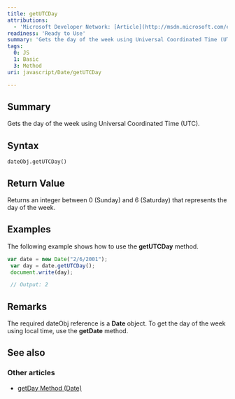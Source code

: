 ```yaml
---
title: getUTCDay
attributions:
  - 'Microsoft Developer Network: [Article](http://msdn.microsoft.com/en-us/library/ie/aexkzf1c(v=vs.94).aspx)'
readiness: 'Ready to Use'
summary: 'Gets the day of the week using Universal Coordinated Time (UTC).'
tags:
  0: JS
  1: Basic
  3: Method
uri: javascript/Date/getUTCDay

---
```

## Summary

Gets the day of the week using Universal Coordinated Time (UTC).

## Syntax

    dateObj.getUTCDay()

## Return Value

Returns an integer between 0 (Sunday) and 6 (Saturday) that represents the day of the week.

## Examples

The following example shows how to use the **getUTCDay** method.

``` js
var date = new Date("2/6/2001");
 var day = date.getUTCDay();
 document.write(day);

 // Output: 2
```

## Remarks

The required dateObj reference is a **Date** object. To get the day of the week using local time, use the **getDate** method.

## See also

### Other articles

-   [getDay Method (Date)](/javascript/Date/getDay)

